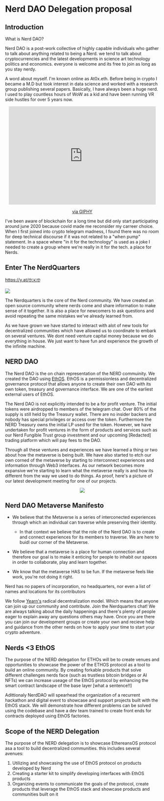 # Nerd DAO Delegation proposal

##  Introduction

What is Nerd DAO?

Nerd DAO is a post-work collective of highly capable individuals who gather to talk about anything related to being a Nerd. we tend to talk about cryptocurrencies and the latest developments in science art technology politics and economics. everyone is welcome and its free to join as long as you stay nerdy.

 A word about myself. I'm known online as At0x.eth. Before being in crypto I became a M.D but took interest in data science and worked with a research group publishing several papers. Basically, I have always been a huge nerd. I used to play countless hours of WoW as a kid and have been running VR side hustles for over 5 years now. 
<center>

<iframe src="https://giphy.com/embed/xghFgmOKbk0G4" width="480" height="321" frameBorder="0" class="giphy-embed" allowFullScreen></iframe><p><a href="https://giphy.com/gifs/smiling-spongebob-squarepants-nerd-xghFgmOKbk0G4">via GIPHY</a></p>

</center>


I've been aware of blockchain for a long time but did only start participating around june 2020 because covid made me reconsider my carreer choice. When I first joined into crypto telegram madness, I found there was no room for deep technical discourse if it was not related to a "when pump" statement. In a space where "in it for the technology" is used as a joke I needed to create a group where we're really in it for the tech. a place for Nerds.

## Enter The NerdQuarters 
https://y.at/🤓✉️🤓

![](https://i.imgur.com/MantluU.jpg)

The Nerdquarters is the core of the Nerd community. We have created an open source community where nerds come and share information to make sense of it together. It is also a place for newcomers to ask questions and avoid repeating the same mistakes we've already learned from.


As we have grown we have started to interact with alot of new tools for decentralized communities which have allowed us to coordinate to embark on several ventures. We dont need venture capital money because we do everything in house. We just want to have fun and experience the growth of the infinite machine. 


## NERD DAO

The Nerd DAO is the on chain representation of the NERD commuinity. We created the DAO using [EthOS](https://ethos.eth.link).  EthOS is a permissionless and decentralized governance protocol that allows anyone to create their own DAO with its own token, treasury and governance interface. We are one of the earliest external users of EthOS. 

The Nerd DAO is not explicitly intended to be a for profit venture. The initial tokens were airdropped to members of the telegram chat. Over 80% of the supply is still held by the Treasury wallet. There are no insider backers and nobody has special privileges or access over the token. Furthermore the NERD Treasury owns the initial LP used for the token. However, we have undertaken for profit ventures in the form of products and services such as our Nerd Fungible Trust group investment and our upcoming [Redacted] trading platform which will pay fees to the DAO.

Through all these ventures and experiences we have learned a thing or two about how the metaverse is being built. We have also started to etch our own corned of the metaverse by starting to interconnect experiences and information through Web3 interfaces. As our network becomes more expansive we're starting to learn what the metaverse really is and how its different from the way we used to do things. As proof, here's a picture of our latest development meeting for one of our projects.
<center>

![](https://i.imgur.com/EzihW4B.png)
</center>





## Nerd DAO  Metaverse Manifesto

- We believe that the Metaverse is a series of interconected experiences through which an individual can traverse while preserving their identity. 
    - In that context we believe that the role of the Nerd DAO is to create and connect experiences for its members to traverse. We are here to buidl our corner of the Metaverse.

- We believe that a metaverse is a place for human connection and therefore our goal is to make it enticing for people to inhabit our spaces in order to collaborate, play and learn together.

- We know that the metaverse HAS to be fun. If the metaverse feels like work, you're not doing it right.

Nerd has no papers of incorporation, no headquarters, nor even a list of names and locations for its contributors

We follow [Yearn's](https://twitter.com/iearnfinance/status/1445799269189881864?s=20) radical decentralization model. Which means that anyone can join up our community and contribute. Join the Nerdquarters chat! We are always talking about the daily happenings and there's plenty of people eager to explain away any questions others may have. Once you are there you can join our development groups or create your own and recieve help and guidance from the other nerds on how to apply your time to start your crypto adventure.





## Nerds <3 EthOS

The purpose of the NERD delegation for ETHOs will be to create venues and opportunities to showcase the power of the ETHOS protocol as a tool to build an online community. By creating forkable products that solve different challenges nerds face (such as trustless bitcoin bridges or AI NFTs) we can increase useage of the EthOS protocol by enhancing the smart contract  landscape of the base layer [what a sentence!!]

Adittionaly NerdDAO will spearhead the organization of a recurrent hackathon and digital event to showcase and support projects built with the EthOS stack. We will demonstrate how different problems can be solved using the codebase and have a dev team trained to create front ends for contracts deployed using EthOS factories.


## Scope of the NERD Delegation

The purpose of the NERD delegation is to showcase EthereansOS protocol asa a tool to build decentralized communities. this includes several avenues:

1) Utilizing and showcasing the use of EthOS protocol on products developed by Nerd
2) Creating a starter kit to simplify developing interfaces with EthOS products
3) Organizing events to communicate the goals of the protocol, create products that leverage the EthOS stack and showcase products and communities built on it

